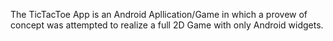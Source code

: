 The TicTacToe App is an Android Apllication/Game in which a provew of concept was attempted to realize a full 2D Game with only Android widgets.
